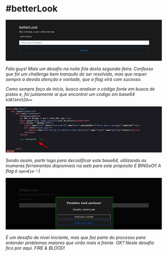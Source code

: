 # #betterLook

![screenshot](/challenges/level-1/betterLook/img/challenge.png)

*Fala guys! Mais um desafio na noite fria desta segunda-feira.
Confesso que foi um challenge bem tranquilo de ser resolvido, mas que requer sempre a devida atenção e vontade, que a flag virá com sucesso.*

*Como sempre faço de inicio, busco analisar o código fonte em busca de pistas e, foi justamente aí que encontrei um código em base64 ```b3BlbkV5ZQ==```*

![screenshot](/challenges/level-1/betterLook/img/code_review.png)

*Sendo assim, partir logo para decodificar este base64, utilizando as inumeras ferramentas disponiveis na web para este propósito E BINGoO!! A flag é ```openEye``` :-)*


![screenshot](/challenges/level-1/betterLook/img/flag.png)


*É um desafio de nível iniciante, mas que faz parte do processo para entender problemas maiores que virão mais a frente. OK? Neste desafio fico por aqui. FIRE & BLOOD!*
